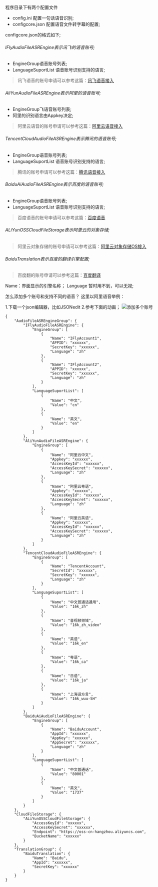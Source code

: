 程序目录下有两个配置文件
- config.ini 配置一句话语音识别;
- configcore.json 配置语音文件转字幕的配置;

configcore.json的格式如下;


###### IFlyAudioFileASREngine表示讯飞的语音账号;
- EngineGroup语音账号列表;
- LanguageSuportList 语音账号识别支持的语言;

> 讯飞语音的账号申请可以参考这篇：[讯飞语音接入](https://www.xfyun.cn/doc/platform/quickguide.html)

###### AliYunAudioFileASREngine表示阿里的语音账号;
- EngineGroup飞语音账号列表;
- 阿里的识别语言由Appkey决定;

> 阿里云语音的账号申请可以参考这篇：[阿里云语音接入](https://help.aliyun.com/document_detail/69835.html)

###### TencentCloudAudioFileASREngine表示腾讯的语音账号;
- EngineGroup语音账号列表;
- LanguageSuportList 语音账号识别支持的语言;

> 腾讯的账号申请可以参考这篇：[腾讯语音接入](https://cloud.tencent.com/document/product/1093/35691)

###### BaiduAiAudioFileASREngine表示百度的语音账号;
- EngineGroup语音账号列表;
- LanguageSuportList 语音账号识别支持的语言;

> 百度语音的账号申请可以参考这篇：[百度语音](https://ai.baidu.com/ai-doc/REFERENCE/Ck3dwjgn3)

###### ALiYunOSSCloudFileStorage表示阿里云的对象存储;
> 阿里云对象存储的账号申请可以参考这篇：[阿里云对象存储OS接入](https://www.aliyun.com/product/oss)

###### BaiduTranslation表示百度的翻译引擎配置;
> 百度翻的账号申请可以参考这篇：[百度翻译](https://api.fanyi.baidu.com/)

Name：界面显示的引擎名称；
Language 暂时用不到，可以无视;


怎么添加多个账号和支持不同的语音？
这里以阿里语音举例：

1.下载一个json编辑器，比如JSONedit
2.参考下面的动画；
![添加多个账号](https://github.com/patui/Nosub/blob/master/add_account.gif)

```
{
	"AudioFileASREngineGroup": {
		"IFlyAudioFileASREngine": {
			"EngineGroup": [
				{
					"Name": "IFlyAccount1",
					"APPID": "xxxxxx",
					"SecretKey": "xxxxxx",
					"Language": "zh"
				},
				{
					"Name": "IFlyAccount2",
					"APPID": "xxxxxx",
					"SecretKey": "xxxxxx",
					"Language": "zh"
				}
			],
			"LanguageSuportList": [
				{
					"Name": "中文",
					"Value": "cn"
				},
				{
					"Name": "英文",
					"Value": "en"
				}
			]
		},
		"AliYunAudioFileASREngine": {
			"EngineGroup": [
				{
					"Name": "阿里云中文",
					"Appkey": "xxxxxx",
					"AccessKeyId": "xxxxxx",
					"AccessKeySecret": "xxxxxx",
					"Language": "zh"
				},
				{
					"Name": "阿里云粤语",
					"Appkey": "xxxxxx",
					"AccessKeyId": "xxxxxx",
					"AccessKeySecret": "xxxxxx",
					"Language": "zh"
				},
				{
					"Name": "阿里云英语",
					"Appkey": "xxxxxx",
					"AccessKeyId": "xxxxxx",
					"AccessKeySecret": "xxxxxx",
					"Language": "zh"
				}
			]
		},
		"TencentCloudAudioFileASREngine": {
			"EngineGroup": [
				{
					"Name": "TencentAccount",
					"SecretId": "xxxxxx",
					"SecretKey": "xxxxxx",
					"Language": "zh"
				}
			],
			"LanguageSuportList": [
				{
					"Name": "中文普通话通用",
					"Value": "16k_zh"
				},
				{
					"Name": "音视频领域",
					"Value": "16k_zh_video"
				},
				{
					"Name": "英语",
					"Value": "16k_en"
				},
				{
					"Name": "粤语",
					"Value": "16k_ca"
				},
				{
					"Name": "日语",
					"Value": "16k_ja"
				},
				{
					"Name": "上海话方言",
					"Value": "16k_wuu-SH"
				}
			]
		},
		"BaiduAiAudioFileASREngine": {
			"EngineGroup": [
				{
					"Name": "BaiduAccount",
					"AppId": "xxxxxx",
					"AppKey": "xxxxxx",
					"AppSecret": "xxxxxx",
					"Language": "zh"
				}
			],
			"LanguageSuportList": [
				{
					"Name": "中文普通话",
					"Value": "80001"
				},
				{
					"Name": "英文",
					"Value": "1737"
				}
			]
		}
	},
	"CloudFileStorage": {
		"ALiYunOSSCloudFileStorage": {
			"AccessKeyId": "xxxxxx",
			"AccessKeySecret": "xxxxxx",
			"Endpoint": "https://oss-cn-hangzhou.aliyuncs.com",
			"BucketName": "xxxxxx"
		}
	},
	"TranslationGroup": {
		"BaiduTranslation": {
			"Name": "Baidu",
			"AppId": "xxxxxx",
			"SecretKey": "xxxxxx"
		}
	}
}
```
